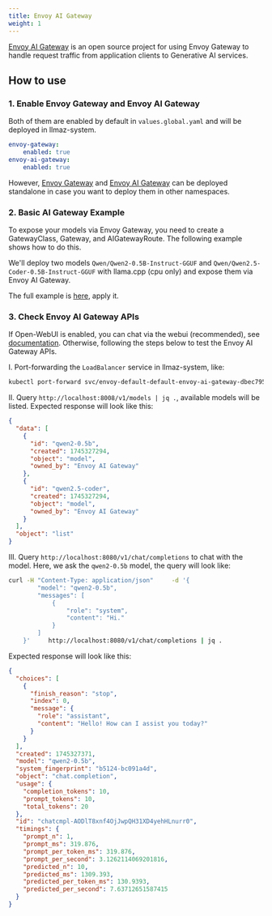 ```yaml
---
title: Envoy AI Gateway
weight: 1
---
```


[Envoy AI Gateway](https://aigateway.envoyproxy.io/) is an open source project for using Envoy Gateway
to handle request traffic from application clients to Generative AI services.

## How to use

### 1. Enable Envoy Gateway and Envoy AI Gateway

Both of them are enabled by default in `values.global.yaml` and will be deployed in llmaz-system.

```yaml
envoy-gateway:
    enabled: true
envoy-ai-gateway:
    enabled: true
```

However, [Envoy Gateway](https://gateway.envoyproxy.io/latest/install/install-helm/) and [Envoy AI Gateway](https://aigateway.envoyproxy.io/docs/getting-started/) can be deployed standalone in case you want to deploy them in other namespaces.

### 2. Basic AI Gateway Example

To expose your models via Envoy Gateway, you need to create a GatewayClass, Gateway, and AIGatewayRoute. The following example shows how to do this.

We'll deploy two models `Qwen/Qwen2-0.5B-Instruct-GGUF` and `Qwen/Qwen2.5-Coder-0.5B-Instruct-GGUF` with llama.cpp (cpu only) and expose them via Envoy AI Gateway.

The full example is [here](https://github.com/InftyAI/llmaz/blob/main/docs/examples/envoy-ai-gateway/basic.yaml), apply it.

### 3. Check Envoy AI Gateway APIs

If Open-WebUI is enabled, you can chat via the webui (recommended), see [documentation](./open-webui.md). Otherwise, following the steps below to test the Envoy AI Gateway APIs.

I. Port-forwarding the `LoadBalancer` service in llmaz-system, like:

```bash
kubectl port-forward svc/envoy-default-default-envoy-ai-gateway-dbec795a 8080:80
```

II. Query `http://localhost:8008/v1/models | jq .`, available models will be listed. Expected response will look like this:

```json
{
  "data": [
    {
      "id": "qwen2-0.5b",
      "created": 1745327294,
      "object": "model",
      "owned_by": "Envoy AI Gateway"
    },
    {
      "id": "qwen2.5-coder",
      "created": 1745327294,
      "object": "model",
      "owned_by": "Envoy AI Gateway"
    }
  ],
  "object": "list"
}
```

III. Query `http://localhost:8080/v1/chat/completions` to chat with the model. Here, we ask the `qwen2-0.5b` model, the query will look like:

```bash
curl -H "Content-Type: application/json"     -d '{
        "model": "qwen2-0.5b",
        "messages": [
            {
                "role": "system",
                "content": "Hi."
            }
        ]
    }'     http://localhost:8080/v1/chat/completions | jq .
```

Expected response will look like this:

```json
{
  "choices": [
    {
      "finish_reason": "stop",
      "index": 0,
      "message": {
        "role": "assistant",
        "content": "Hello! How can I assist you today?"
      }
    }
  ],
  "created": 1745327371,
  "model": "qwen2-0.5b",
  "system_fingerprint": "b5124-bc091a4d",
  "object": "chat.completion",
  "usage": {
    "completion_tokens": 10,
    "prompt_tokens": 10,
    "total_tokens": 20
  },
  "id": "chatcmpl-AODlT8xnf4OjJwpQH31XD4yehHLnurr0",
  "timings": {
    "prompt_n": 1,
    "prompt_ms": 319.876,
    "prompt_per_token_ms": 319.876,
    "prompt_per_second": 3.1262114069201816,
    "predicted_n": 10,
    "predicted_ms": 1309.393,
    "predicted_per_token_ms": 130.9393,
    "predicted_per_second": 7.63712651587415
  }
}
```
